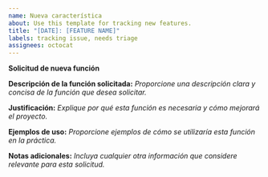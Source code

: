 ```yaml
---
name: Nueva característica
about: Use this template for tracking new features.
title: "[DATE]: [FEATURE NAME]"
labels: tracking issue, needs triage
assignees: octocat
---
```


**Solicitud de nueva función**

**Descripción de la función solicitada:**
_Proporcione una descripción clara y concisa de la función que desea solicitar._

**Justificación:**
_Explique por qué esta función es necesaria y cómo mejorará el proyecto._

**Ejemplos de uso:**
_Proporcione ejemplos de cómo se utilizaría esta función en la práctica._

**Notas adicionales:**
_Incluya cualquier otra información que considere relevante para esta solicitud._
